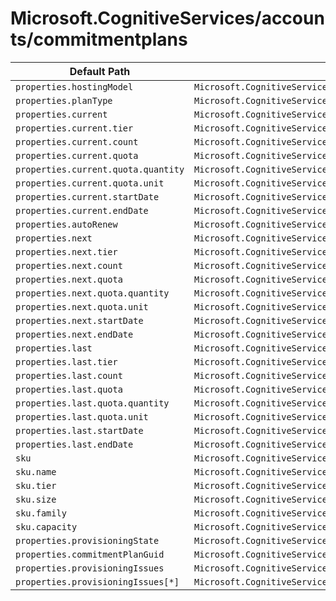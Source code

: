 # Microsoft.CognitiveServices/accounts/commitmentplans

| Default Path | Alias |
|---|---|
| `properties.hostingModel` | `Microsoft.CognitiveServices/accounts/commitmentPlans/hostingModel` |
| `properties.planType` | `Microsoft.CognitiveServices/accounts/commitmentPlans/planType` |
| `properties.current` | `Microsoft.CognitiveServices/accounts/commitmentPlans/current` |
| `properties.current.tier` | `Microsoft.CognitiveServices/accounts/commitmentPlans/current.tier` |
| `properties.current.count` | `Microsoft.CognitiveServices/accounts/commitmentPlans/current.count` |
| `properties.current.quota` | `Microsoft.CognitiveServices/accounts/commitmentPlans/current.quota` |
| `properties.current.quota.quantity` | `Microsoft.CognitiveServices/accounts/commitmentPlans/current.quota.quantity` |
| `properties.current.quota.unit` | `Microsoft.CognitiveServices/accounts/commitmentPlans/current.quota.unit` |
| `properties.current.startDate` | `Microsoft.CognitiveServices/accounts/commitmentPlans/current.startDate` |
| `properties.current.endDate` | `Microsoft.CognitiveServices/accounts/commitmentPlans/current.endDate` |
| `properties.autoRenew` | `Microsoft.CognitiveServices/accounts/commitmentPlans/autoRenew` |
| `properties.next` | `Microsoft.CognitiveServices/accounts/commitmentPlans/next` |
| `properties.next.tier` | `Microsoft.CognitiveServices/accounts/commitmentPlans/next.tier` |
| `properties.next.count` | `Microsoft.CognitiveServices/accounts/commitmentPlans/next.count` |
| `properties.next.quota` | `Microsoft.CognitiveServices/accounts/commitmentPlans/next.quota` |
| `properties.next.quota.quantity` | `Microsoft.CognitiveServices/accounts/commitmentPlans/next.quota.quantity` |
| `properties.next.quota.unit` | `Microsoft.CognitiveServices/accounts/commitmentPlans/next.quota.unit` |
| `properties.next.startDate` | `Microsoft.CognitiveServices/accounts/commitmentPlans/next.startDate` |
| `properties.next.endDate` | `Microsoft.CognitiveServices/accounts/commitmentPlans/next.endDate` |
| `properties.last` | `Microsoft.CognitiveServices/accounts/commitmentPlans/last` |
| `properties.last.tier` | `Microsoft.CognitiveServices/accounts/commitmentPlans/last.tier` |
| `properties.last.count` | `Microsoft.CognitiveServices/accounts/commitmentPlans/last.count` |
| `properties.last.quota` | `Microsoft.CognitiveServices/accounts/commitmentPlans/last.quota` |
| `properties.last.quota.quantity` | `Microsoft.CognitiveServices/accounts/commitmentPlans/last.quota.quantity` |
| `properties.last.quota.unit` | `Microsoft.CognitiveServices/accounts/commitmentPlans/last.quota.unit` |
| `properties.last.startDate` | `Microsoft.CognitiveServices/accounts/commitmentPlans/last.startDate` |
| `properties.last.endDate` | `Microsoft.CognitiveServices/accounts/commitmentPlans/last.endDate` |
| `sku` | `Microsoft.CognitiveServices/accounts/commitmentPlans/sku` |
| `sku.name` | `Microsoft.CognitiveServices/accounts/commitmentPlans/sku.name` |
| `sku.tier` | `Microsoft.CognitiveServices/accounts/commitmentPlans/sku.tier` |
| `sku.size` | `Microsoft.CognitiveServices/accounts/commitmentPlans/sku.size` |
| `sku.family` | `Microsoft.CognitiveServices/accounts/commitmentPlans/sku.family` |
| `sku.capacity` | `Microsoft.CognitiveServices/accounts/commitmentPlans/sku.capacity` |
| `properties.provisioningState` | `Microsoft.CognitiveServices/accounts/commitmentPlans/provisioningState` |
| `properties.commitmentPlanGuid` | `Microsoft.CognitiveServices/accounts/commitmentPlans/commitmentPlanGuid` |
| `properties.provisioningIssues` | `Microsoft.CognitiveServices/accounts/commitmentPlans/provisioningIssues` |
| `properties.provisioningIssues[*]` | `Microsoft.CognitiveServices/accounts/commitmentPlans/provisioningIssues[*]` |

